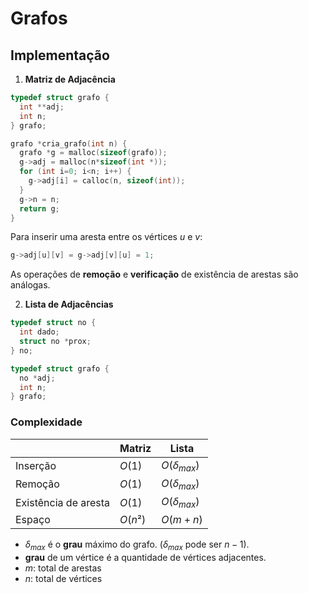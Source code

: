 # Grafos

## Implementação

1. **Matriz de Adjacência**

```c
typedef struct grafo {
  int **adj;
  int n;
} grafo;
```
```c
grafo *cria_grafo(int n) {
  grafo *g = malloc(sizeof(grafo));
  g->adj = malloc(n*sizeof(int *));
  for (int i=0; i<n; i++) {
    g->adj[i] = calloc(n, sizeof(int));
  }
  g->n = n;
  return g;
}
```
Para inserir uma aresta entre os vértices $u$ e $v$:

```c
g->adj[u][v] = g->adj[v][u] = 1;
```
As operações de **remoção** e **verificação** de existência de arestas são análogas.

2. **Lista de Adjacências**

```c
typedef struct no {
  int dado;
  struct no *prox;
} no;

typedef struct grafo {
  no *adj;
  int n;
} grafo;
```

### Complexidade

|          | Matriz | Lista |
|----------|--------|-------|
| Inserção | $O(1)$ | $O(\delta_{max})$ |
| Remoção | $O(1)$ | $O(\delta_{max})$ |
| Existência de aresta | $O(1)$ | $O(\delta_{max})$ |
| Espaço | $O(n²)$ | $O(m+n)$ |

- $\delta_{max}$ é o **grau** máximo do grafo. ($\delta_{max}$ pode ser $n-1$).
- **grau** de um vértice é a quantidade de vértices adjacentes.
- $m$: total de arestas
- $n$: total de vértices